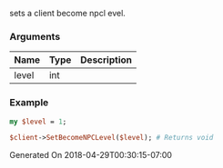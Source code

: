 sets a client become npcl evel.
### Arguments
**Name**|**Type**|**Description**
:---|:---|:---
level|int|

### Example

```perl
my $level = 1;

$client->SetBecomeNPCLevel($level); # Returns void
```


Generated On 2018-04-29T00:30:15-07:00